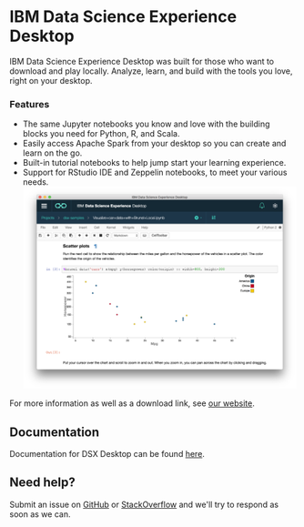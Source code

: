 # IBM Data Science Experience Desktop
IBM Data Science Experience Desktop was built for those who want to download and play locally. Analyze, learn, and build with the tools you love, right on your desktop.

### Features
* The same Jupyter notebooks you know and love with the building blocks you need for Python, R, and Scala. 
* Easily access Apache Spark from your desktop so you can create and learn on the go. 
* Built-in tutorial notebooks to help jump start your learning experience.
* Support for RStudio IDE and Zeppelin notebooks, to meet your various needs.
![Jupyter Notebook](notebook.png)

For more information as well as a download link, see [our website](https://datascience.ibm.com/desktop).  

## Documentation
Documentation for DSX Desktop can be found [here](https://content-dsxdesktop.mybluemix.net/).

## Need help?
Submit an issue on [GitHub](https://github.com/IBMDataScience/DSx-Desktop/issues) or [StackOverflow](https://stackoverflow.com/questions/tagged/data-science-experience) and we'll try to respond as soon as we can.
